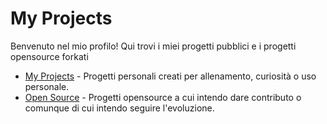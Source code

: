 # My Projects

Benvenuto nel mio profilo! Qui trovi i miei progetti pubblici e i progetti opensource forkati

- [My Projects](https://github.com/projects) - Progetti personali creati per allenamento, curiosità o uso personale.
- [Open Source](https://github.com/Baddy2002/opensources) - Progetti opensource a cui intendo dare contributo o comunque di cui intendo seguire l'evoluzione.

